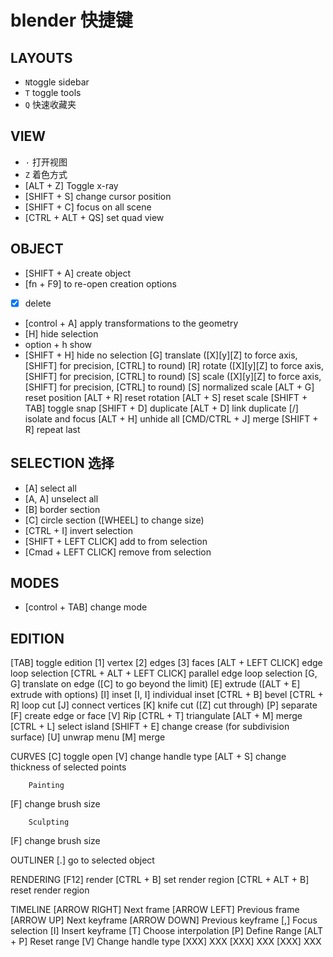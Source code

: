 # blender 快捷键

## LAYOUTS

- `N`toggle sidebar
- `T` toggle tools
- `Q` 快速收藏夹

## VIEW

- `·` 打开视图
- `Z` 着色方式
- [ALT + Z] Toggle x-ray
- [SHIFT + S] change cursor position
- [SHIFT + C] focus on all scene
- [CTRL + ALT + QS] set quad view

## OBJECT

- [SHIFT + A] create object
- [fn + F9] to re-open creation options
- [x] delete
- [control + A] apply transformations to the geometry
- [H] hide selection
- option + h show
- [SHIFT + H] hide no selection
  [G] translate
  ([X][y][Z] to force axis, [SHIFT] for precision, [CTRL] to round)
  [R] rotate
  ([X][y][Z] to force axis, [SHIFT] for precision, [CTRL] to round)
  [S] scale
  ([X][y][Z] to force axis, [SHIFT] for precision, [CTRL] to round)
  [S] normalized scale
  [ALT + G] reset position
  [ALT + R] reset rotation
  [ALT + S] reset scale
  [SHIFT + TAB] toggle snap
  [SHIFT + D] duplicate
  [ALT + D] link duplicate
  [/] isolate and focus
  [ALT + H] unhide all
  [CMD/CTRL + J] merge
  [SHIFT + R] repeat last

## SELECTION 选择

- [A] select all
- [A, A] unselect all
- [B] border section
- [C] circle section ([WHEEL] to change size)
- [CTRL + I] invert selection
- [SHIFT + LEFT CLICK] add to from selection
- [Cmad + LEFT CLICK] remove from selection

## MODES

- [control + TAB] change mode

## EDITION

[TAB] toggle edition
[1] vertex
[2] edges
[3] faces
[ALT + LEFT CLICK] edge loop selection
[CTRL + ALT + LEFT CLICK] parallel edge loop selection
[G, G] translate on edge ([C] to go beyond the limit)
[E] extrude ([ALT + E] extrude with options)
[I] inset
[I, I] individual inset
[CTRL + B] bevel
[CTRL + R] loop cut
[J] connect vertices
[K] knife cut ([Z] cut through)
[P] separate
[F] create edge or face
[V] Rip
[CTRL + T] triangulate
[ALT + M] merge
[CTRL + L] select island
[SHIFT + E] change crease (for subdivision surface)
[U] unwrap menu
[M] merge

CURVES
[C] toggle open
[V] change handle type
[ALT + S] change thickness of selected points

    	Painting

[F] change brush size

    	Sculpting

[F] change brush size

OUTLINER
[.] go to selected object

RENDERING
[F12] render
[CTRL + B] set render region
[CTRL + ALT + B] reset render region

TIMELINE
[ARROW RIGHT] Next frame
[ARROW LEFT] Previous frame
[ARROW UP] Next keyframe
[ARROW DOWN] Previous keyframe
[,] Focus selection
[I] Insert keyframe
[T] Choose interpolation
[P] Define Range
[ALT + P] Reset range
[V] Change handle type
[XXX] XXX
[XXX] XXX
[XXX] XXX
